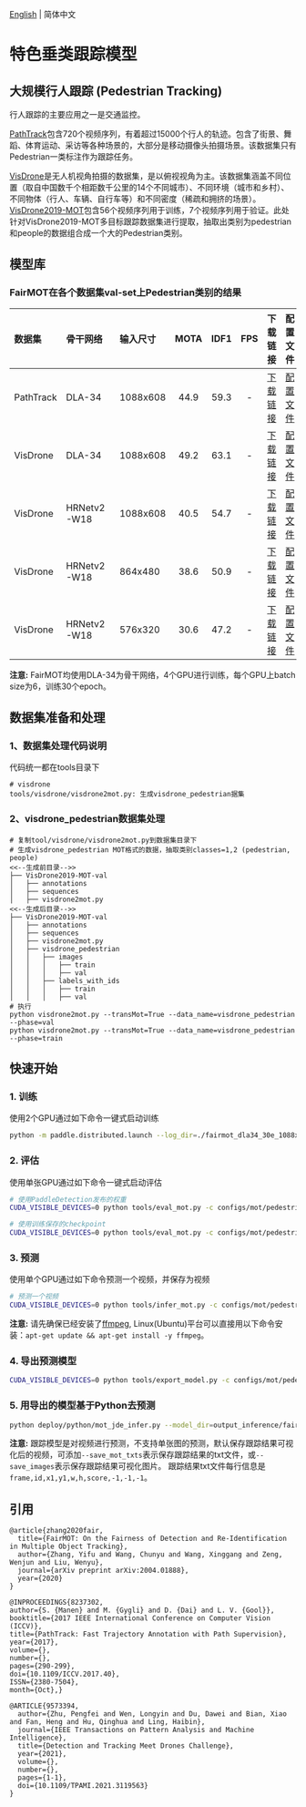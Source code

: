 [English](README.md) | 简体中文
# 特色垂类跟踪模型

## 大规模行人跟踪 (Pedestrian Tracking)

行人跟踪的主要应用之一是交通监控。

[PathTrack](https://www.trace.ethz.ch/publications/2017/pathtrack/index.html)包含720个视频序列，有着超过15000个行人的轨迹。包含了街景、舞蹈、体育运动、采访等各种场景的，大部分是移动摄像头拍摄场景。该数据集只有Pedestrian一类标注作为跟踪任务。

[VisDrone](http://aiskyeye.com)是无人机视角拍摄的数据集，是以俯视视角为主。该数据集涵盖不同位置（取自中国数千个相距数千公里的14个不同城市）、不同环境（城市和乡村）、不同物体（行人、车辆、自行车等）和不同密度（稀疏和拥挤的场景）。[VisDrone2019-MOT](https://github.com/VisDrone/VisDrone-Dataset)包含56个视频序列用于训练，7个视频序列用于验证。此处针对VisDrone2019-MOT多目标跟踪数据集进行提取，抽取出类别为pedestrian和people的数据组合成一个大的Pedestrian类别。


## 模型库

### FairMOT在各个数据集val-set上Pedestrian类别的结果

|    数据集      |  骨干网络   |  输入尺寸 |  MOTA  |  IDF1  |  FPS   |  下载链接 | 配置文件 |
| :-------------| :-------- | :------- | :----: | :----: | :----: | :-----: |:------: |
|  PathTrack    |   DLA-34  | 1088x608 |  44.9 |    59.3   |    -   |[下载链接](https://paddledet.bj.bcebos.com/models/mot/fairmot_dla34_30e_1088x608_pathtrack.pdparams) | [配置文件](./fairmot_dla34_30e_1088x608_pathtrack.yml) |
|  VisDrone     |   DLA-34  | 1088x608 |  49.2 |   63.1 |    -   | [下载链接](https://paddledet.bj.bcebos.com/models/mot/fairmot_dla34_30e_1088x608_visdrone_pedestrian.pdparams) | [配置文件](./fairmot_dla34_30e_1088x608_visdrone_pedestrian.yml) |
|  VisDrone     | HRNetv2-W18| 1088x608 |  40.5 |   54.7 |    -   | [下载链接](https://paddledet.bj.bcebos.com/models/mot/fairmot_hrnetv2_w18_dlafpn_30e_864x480_visdrone_pedestrian.pdparams) | [配置文件](./fairmot_hrnetv2_w18_dlafpn_30e_864x480_visdrone_pedestrian.yml) |
|  VisDrone     | HRNetv2-W18| 864x480 |  38.6 |   50.9 |    -   | [下载链接](https://paddledet.bj.bcebos.com/models/mot/fairmot_hrnetv2_w18_dlafpn_30e_864x480_visdrone_pedestrian.pdparams) | [配置文件](./fairmot_hrnetv2_w18_dlafpn_30e_864x480_visdrone_pedestrian.yml) |
|  VisDrone     | HRNetv2-W18| 576x320 |  30.6 |   47.2 |    -   | [下载链接](https://paddledet.bj.bcebos.com/models/mot/fairmot_hrnetv2_w18_dlafpn_30e_576x320_visdrone_pedestrian.pdparams) | [配置文件](./fairmot_hrnetv2_w18_dlafpn_30e_576x320_visdrone_pedestrian.yml) |

**注意:**
 FairMOT均使用DLA-34为骨干网络，4个GPU进行训练，每个GPU上batch size为6，训练30个epoch。


## 数据集准备和处理

### 1、数据集处理代码说明
代码统一都在tools目录下
```
# visdrone
tools/visdrone/visdrone2mot.py: 生成visdrone_pedestrian据集
```

### 2、visdrone_pedestrian数据集处理
```
# 复制tool/visdrone/visdrone2mot.py到数据集目录下
# 生成visdrone_pedestrian MOT格式的数据，抽取类别classes=1,2 (pedestrian, people)
<<--生成前目录-->>
├── VisDrone2019-MOT-val
│   ├── annotations
│   ├── sequences
│   ├── visdrone2mot.py
<<--生成后目录-->>
├── VisDrone2019-MOT-val
│   ├── annotations
│   ├── sequences
│   ├── visdrone2mot.py
│   ├── visdrone_pedestrian
│   │   ├── images
│   │   │   ├── train
│   │   │   ├── val
│   │   ├── labels_with_ids
│   │   │   ├── train
│   │   │   ├── val
# 执行
python visdrone2mot.py --transMot=True --data_name=visdrone_pedestrian --phase=val
python visdrone2mot.py --transMot=True --data_name=visdrone_pedestrian --phase=train
```

## 快速开始

### 1. 训练
使用2个GPU通过如下命令一键式启动训练
```bash
python -m paddle.distributed.launch --log_dir=./fairmot_dla34_30e_1088x608_visdrone_pedestrian/ --gpus 0,1 tools/train.py -c configs/mot/pedestrian/fairmot_dla34_30e_1088x608_visdrone_pedestrian.yml
```

### 2. 评估
使用单张GPU通过如下命令一键式启动评估
```bash
# 使用PaddleDetection发布的权重
CUDA_VISIBLE_DEVICES=0 python tools/eval_mot.py -c configs/mot/pedestrian/fairmot_dla34_30e_1088x608_visdrone_pedestrian.yml -o weights=https://paddledet.bj.bcebos.com/models/mot/fairmot_dla34_30e_1088x608_visdrone_pedestrian.pdparams

# 使用训练保存的checkpoint
CUDA_VISIBLE_DEVICES=0 python tools/eval_mot.py -c configs/mot/pedestrian/fairmot_dla34_30e_1088x608_visdrone_pedestrian.yml -o weights=output/fairmot_dla34_30e_1088x608_visdrone_pedestrian/model_final.pdparams
```

### 3. 预测
使用单个GPU通过如下命令预测一个视频，并保存为视频
```bash
# 预测一个视频
CUDA_VISIBLE_DEVICES=0 python tools/infer_mot.py -c configs/mot/pedestrian/fairmot_dla34_30e_1088x608_visdrone_pedestrian.yml -o weights=https://paddledet.bj.bcebos.com/models/mot/fairmot_dla34_30e_1088x608_visdrone_pedestrian.pdparams --video_file={your video name}.mp4  --save_videos
```
**注意:**
 请先确保已经安装了[ffmpeg](https://ffmpeg.org/ffmpeg.html), Linux(Ubuntu)平台可以直接用以下命令安装：`apt-get update && apt-get install -y ffmpeg`。

### 4. 导出预测模型
```bash
CUDA_VISIBLE_DEVICES=0 python tools/export_model.py -c configs/mot/pedestrian/fairmot_dla34_30e_1088x608_visdrone_pedestrian.yml -o weights=https://paddledet.bj.bcebos.com/models/mot/fairmot_dla34_30e_1088x608_visdrone_pedestrian.pdparams
```

### 5. 用导出的模型基于Python去预测
```bash
python deploy/python/mot_jde_infer.py --model_dir=output_inference/fairmot_dla34_30e_1088x608_visdrone_pedestrian --video_file={your video name}.mp4 --device=GPU --save_mot_txts
```
**注意:**
 跟踪模型是对视频进行预测，不支持单张图的预测，默认保存跟踪结果可视化后的视频，可添加`--save_mot_txts`表示保存跟踪结果的txt文件，或`--save_images`表示保存跟踪结果可视化图片。
 跟踪结果txt文件每行信息是`frame,id,x1,y1,w,h,score,-1,-1,-1`。

## 引用
```
@article{zhang2020fair,
  title={FairMOT: On the Fairness of Detection and Re-Identification in Multiple Object Tracking},
  author={Zhang, Yifu and Wang, Chunyu and Wang, Xinggang and Zeng, Wenjun and Liu, Wenyu},
  journal={arXiv preprint arXiv:2004.01888},
  year={2020}
}

@INPROCEEDINGS{8237302,
author={S. {Manen} and M. {Gygli} and D. {Dai} and L. V. {Gool}},
booktitle={2017 IEEE International Conference on Computer Vision (ICCV)},
title={PathTrack: Fast Trajectory Annotation with Path Supervision},
year={2017},
volume={},
number={},
pages={290-299},
doi={10.1109/ICCV.2017.40},
ISSN={2380-7504},
month={Oct},}

@ARTICLE{9573394,
  author={Zhu, Pengfei and Wen, Longyin and Du, Dawei and Bian, Xiao and Fan, Heng and Hu, Qinghua and Ling, Haibin},
  journal={IEEE Transactions on Pattern Analysis and Machine Intelligence}, 
  title={Detection and Tracking Meet Drones Challenge}, 
  year={2021},
  volume={},
  number={},
  pages={1-1},
  doi={10.1109/TPAMI.2021.3119563}
}
```
